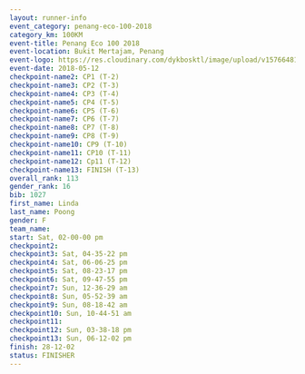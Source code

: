 ```yaml
--- 
layout: runner-info 
event_category: penang-eco-100-2018 
category_km: 100KM 
event-title: Penang Eco 100 2018 
event-location: Bukit Mertajam, Penang 
event-logo: https://res.cloudinary.com/dykbosktl/image/upload/v1576648106/Logo/Logo_lovxhg.jpg 
event-date: 2018-05-12 
checkpoint-name2: CP1 (T-2) 
checkpoint-name3: CP2 (T-3) 
checkpoint-name4: CP3 (T-4) 
checkpoint-name5: CP4 (T-5) 
checkpoint-name6: CP5 (T-6) 
checkpoint-name7: CP6 (T-7) 
checkpoint-name8: CP7 (T-8) 
checkpoint-name9: CP8 (T-9) 
checkpoint-name10: CP9 (T-10) 
checkpoint-name11: CP10 (T-11) 
checkpoint-name12: Cp11 (T-12) 
checkpoint-name13: FINISH (T-13) 
overall_rank: 113
gender_rank: 16
bib: 1027
first_name: Linda
last_name: Poong
gender: F
team_name: 
start: Sat, 02-00-00 pm
checkpoint2: 
checkpoint3: Sat, 04-35-22 pm
checkpoint4: Sat, 06-06-25 pm
checkpoint5: Sat, 08-23-17 pm
checkpoint6: Sat, 09-47-55 pm
checkpoint7: Sun, 12-36-29 am
checkpoint8: Sun, 05-52-39 am
checkpoint9: Sun, 08-18-42 am
checkpoint10: Sun, 10-44-51 am
checkpoint11: 
checkpoint12: Sun, 03-38-18 pm
checkpoint13: Sun, 06-12-02 pm
finish: 28-12-02
status: FINISHER
--- 
```

